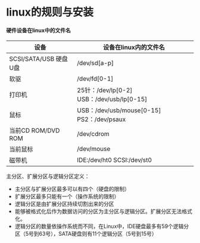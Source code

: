 # linux的规则与安装

#### 硬件设备在linux中的文件名

| 设备                   | 设备在linux内的文件名                       |
| ---------------------- | ------------------------------------------- |
| SCSI/SATA/USB 硬盘 U盘 | /dev/sd[a-p]                                |
| 软驱                   | /dev/fd[0-1]                                |
| 打印机                 | 25针：/dev/lp[0-2]   USB：/dev/usb/lp[0-15] |
| 鼠标                   | USB：/dev/usb/mouse[0-15]   PS2：/dev/psaux |
| 当前CD ROM/DVD ROM     | /dev/cdrom                                  |
| 当前鼠标               | /dev/mouse                                  |
| 磁带机                 | IDE:/dev/ht0   SCSI:/dev/st0                |

主分区、扩展分区与逻辑分区定义：

- 主分区与扩展分区最多可以有四个（硬盘的限制）
- 扩展分区最多只能有一个（操作系统的限制）
- 逻辑分区是由扩展分区持续切割出来的分区
- 能够被格式化后作为数据访问的分区为主分区与逻辑分区。扩展分区无法格式化。
- 逻辑分区的数量依操作系统而不同，在Linux中，IDE硬盘最多有59个逻辑分区（5号到63号），SATA硬盘则有11个逻辑分区（5号到15号）